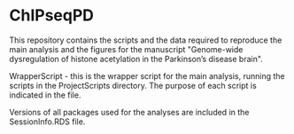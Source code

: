 # ChIPseqPD
This repository contains the scripts and the data required to reproduce the main analysis and the figures for the manuscript "Genome-wide dysregulation of histone acetylation in the Parkinson’s disease brain". 


WrapperScript - this is the wrapper script for the main analysis, running the scripts in the ProjectScripts directory. The purpose of each script is indicated in the file.

Versions of all packages used for the analyses are included in the SessionInfo.RDS file.

